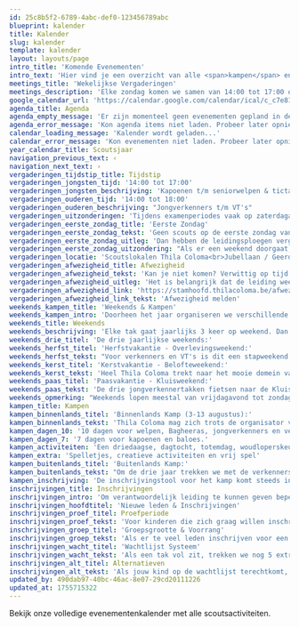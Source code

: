 ```yaml
---
id: 25c8b5f2-6789-4abc-def0-123456789abc
blueprint: kalender
title: Kalender
slug: kalender
template: kalender
layout: layouts/page
intro_title: 'Komende Evenementen'
intro_text: 'Hier vind je een overzicht van alle <span>kampen</span> en <span>weekends</span>. We vergaderen elke zondag (behalve de eerste zondag van de maand)!'
meetings_title: 'Wekelijkse Vergaderingen'
meetings_description: 'Elke zondag komen we samen van 14:00 tot 17:00 op onze lokalen in de Hertogstraat. Behalve tijdens schoolvakanties en op bijzondere dagen - check de kalender hieronder voor alle data!'
google_calendar_url: 'https://calendar.google.com/calendar/ical/c_c7e81bfd1a3a5ad23996b3a6b6be61d6f1e5b2f4e8f9e3a8d4c9f8e7d2a1b5c6%40group.calendar.google.com/public/basic.ics'
agenda_title: Agenda
agenda_empty_message: 'Er zijn momenteel geen evenementen gepland in de komende tijd.'
agenda_error_message: 'Kon agenda items niet laden. Probeer later opnieuw.'
calendar_loading_message: 'Kalender wordt geladen...'
calendar_error_message: 'Kon evenementen niet laden. Probeer later opnieuw.'
year_calendar_title: Scoutsjaar
navigation_previous_text: ‹
navigation_next_text: ›
vergaderingen_tijdstip_title: Tijdstip
vergaderingen_jongsten_tijd: '14:00 tot 17:00'
vergaderingen_jongsten_beschrijving: 'Kapoenen t/m seniorwelpen & tictak'
vergaderingen_ouderen_tijd: '14:00 tot 18:00'
vergaderingen_ouderen_beschrijving: "Jongverkenners t/m VT's"
vergaderingen_uitzonderingen: 'Tijdens examenperiodes vaak op zaterdagavond vergadering. Afwijkingen worden steeds tijdig meegedeeld.'
vergaderingen_eerste_zondag_title: 'Eerste Zondag'
vergaderingen_eerste_zondag_tekst: 'Geen scouts op de eerste zondag van de maand!'
vergaderingen_eerste_zondag_uitleg: 'Dan hebben de leidingsploegen vergadering.'
vergaderingen_eerste_zondag_uitzondering: "Als er een weekend doorgaat, kan deze 'eerste zondag' toch een scouts-zondag worden."
vergaderingen_locatie: 'Scoutslokalen Thila Coloma<br>Jubellaan / Geerdegemstraat, Mechelen'
vergaderingen_afwezigheid_title: Afwezigheid
vergaderingen_afwezigheid_tekst: 'Kan je niet komen? Verwittig op tijd (vóór zondag!) zodat de takleiding daar rekening mee kan houden voor de activiteit.'
vergaderingen_afwezigheid_uitleg: 'Het is belangrijk dat de leiding weet wie er komt, zodat ze de activiteiten kunnen aanpassen aan het aantal deelnemers.'
vergaderingen_afwezigheid_link: 'https://stamhoofd.thilacoloma.be/afwezigheid'
vergaderingen_afwezigheid_link_tekst: 'Afwezigheid melden'
weekends_kampen_title: 'Weekends & Kampen'
weekends_kampen_intro: 'Doorheen het jaar organiseren we verschillende weekends en kampen. Elk weekend heeft zijn eigen karakter en doelgroep, van avontuurlijke overlevingsweekends tot gezamenlijke beloftemomenten.'
weekends_title: Weekends
weekends_beschrijving: 'Elke tak gaat jaarlijks 3 keer op weekend. Dan zoekt de leiding een scouts- of chirolokaal op een andere locatie om daar een weekendje plezier te maken. De weekends kosten meestal €25 tot €35 - dit is de kost voor de locatie, het eten en soms ook voor een activiteit of een treinticket.'
weekends_drie_titel: 'De drie jaarlijkse weekends:'
weekends_herfst_titel: 'Herfstvakantie - Overlevingsweekend:'
weekends_herfst_tekst: "Voor verkenners en VT's is dit een stapweekend in de Ardennen. Van alle scoutsactiviteiten is dit misschien nog wel het meest scoutesk - rugzak vol, kaart en kompas en het avontuur tegemoet!"
weekends_kerst_titel: 'Kerstvakantie - Belofteweekend:'
weekends_kerst_tekst: 'Heel Thila Coloma trekt naar het mooie domein van de Hoge Rielen in Kasterlee. Op zaterdagavond krijgen alle eerstejaars vanaf de jongwelpen hun belofte. Een heel bijzonder moment!'
weekends_paas_titel: 'Paasvakantie - Kluisweekend:'
weekends_paas_tekst: 'De drie jongverkennertakken fietsen naar de Kluisberg in Oud-Heverlee om er in tenten te slapen en groepsspelen te spelen met alle jongverkenners van Thila Coloma.'
weekends_opmerking: "Weekends lopen meestal van vrijdagavond tot zondagnamiddag. Voor kapoenen begint zo'n weekend pas op zaterdag en eindigt het zondag. Sommige takken (voornamelijk de oudere) organiseren ook 24-uursvergaderingen aan het begin en einde van het scoutsjaar - een mini-weekend dat 24 uur lang doorgaat."
kampen_title: Kampen
kampen_binnenlands_titel: 'Binnenlands Kamp (3-13 augustus):'
kampen_binnenlands_tekst: 'Thila Coloma mag zich trots de organisator van het grootste tentenkamp van België noemen! Met meer dan 450 leden, 70 man leiding en een goed uitgeruste kookploeg trekken we ieder jaar naar een mooi veld (meestal in Wallonië) waar we met de hele groep even deconnecteren van de rest van de wereld en 10 dagen ravotten en plezier maken.'
kampen_dagen_10: '10 dagen voor welpen, Bagheeras, jongverkenners en verkenners.'
kampen_dagen_7: '7 dagen voor kapoenen en baloes.'
kampen_activiteiten: 'Een driedaagse, dagtocht, totemdag, woudloperskeuken en kampvuuravond maken steevast deel uit van het kampprogramma'
kampen_extra: 'Spelletjes, creatieve activiteiten en vrij spel'
kampen_buitenlands_titel: 'Buitenlands Kamp:'
kampen_buitenlands_tekst: "Om de drie jaar trekken we met de verkenners, VT's, leiding en kookploeg naar een kampterrein in het buitenland voor ongeveer drie weken. Naast vaste scoutsactiviteiten zoals driedaagse en totemdag, doen we er ook een avontuurlijke activiteit, gaan we de lokale cultuur opsnuiven met een stadsbezoek, houden we een voetbaltoernooi - kortom: een onvergetelijke reis met je beste vrienden!"
kampen_inschrijving: 'De inschrijvingstool voor het kamp komt steeds in april online op de site.'
inschrijvingen_title: Inschrijvingen
inschrijvingen_intro: 'Om verantwoordelijk leiding te kunnen geven beperken we de grootte van elke tak tot 35 leden. Het online aanmeldingssysteem komt elke zomervakantie beschikbaar - het is niet belangrijk om als eerste te kunnen registreren, maar het is wel belangrijk om de deadline niet te missen!'
inschrijvingen_hoofdtitel: 'Nieuwe leden & Inschrijvingen'
inschrijvingen_proef_titel: Proefperiode
inschrijvingen_proef_tekst: 'Voor kinderen die zich graag willen inschrijven maar nog niet weten wat scouts inhoudt, is er een inloopperiode. Kinderen kunnen 3 zondagen gratis komen proberen. Dit is gratis en verzekerd vanuit Scouts en Gidsen Vlaanderen. We vragen dan enkel een adres en telefoon van de ouders op, voor het geval er iets moet gecommuniceerd worden.'
inschrijvingen_groep_titel: 'Groepsgrootte & Voorrang'
inschrijvingen_groep_tekst: 'Als er te veel leden inschrijven voor een tak, dan krijgen eerst de kinderen met voorrang een plaats. Dit zijn broertjes of zusjes van leden die reeds bij ons in de groep zitten, of kinderen van oud-leiding. Daarna trekken we willekeurig namen van de andere leden die geregistreerd zijn gedurende de aanmeldingsperiode.'
inschrijvingen_wacht_titel: 'Wachtlijst Systeem'
inschrijvingen_wacht_tekst: 'Als een tak vol zit, trekken we nog 5 extra namen voor op een wachtlijst. Als er in de periode van september tot december nog een lid stopt, dan krijgt het eerste kind op de wachtlijst een plaats. Naar ervaring zijn er voornamelijk wachtlijsten van de kapoenen tot en met de seniorwelpen.'
inschrijvingen_alt_titel: Alternatieven
inschrijvingen_alt_tekst: 'Als jouw kind op de wachtlijst terechtkomt, kan je altijd proberen bij de scoutsgroep van jullie wijk. In Mechelen zijn er nog scouts bij Sint-Rombout, Onze-Lieve-Vrouw-Waver en FOS Open Scouting.'
updated_by: 490dab97-40bc-46ac-8e07-29cd20111226
updated_at: 1755715322
---
```

Bekijk onze volledige evenementenkalender met alle scoutsactiviteiten.
